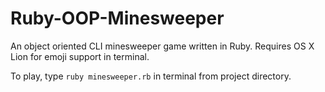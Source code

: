 # Ruby-OOP-Minesweeper
An object oriented CLI minesweeper game written in Ruby. Requires OS X Lion for emoji support in terminal.

To play, type `ruby minesweeper.rb` in terminal from project directory.
